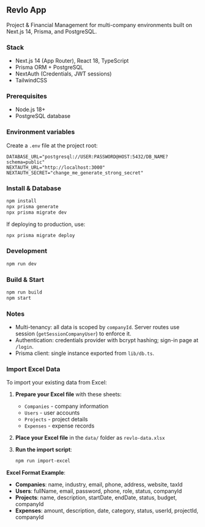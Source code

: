 ## Revlo App

Project & Financial Management for multi-company environments built on Next.js 14, Prisma, and PostgreSQL.

### Stack
- Next.js 14 (App Router), React 18, TypeScript
- Prisma ORM + PostgreSQL
- NextAuth (Credentials, JWT sessions)
- TailwindCSS

### Prerequisites
- Node.js 18+
- PostgreSQL database

### Environment variables
Create a `.env` file at the project root:

```
DATABASE_URL="postgresql://USER:PASSWORD@HOST:5432/DB_NAME?schema=public"
NEXTAUTH_URL="http://localhost:3000"
NEXTAUTH_SECRET="change_me_generate_strong_secret"
```

### Install & Database
```bash
npm install
npx prisma generate
npx prisma migrate dev
```

If deploying to production, use:
```bash
npx prisma migrate deploy
```

### Development
```bash
npm run dev
```

### Build & Start
```bash
npm run build
npm start
```

### Notes
- Multi-tenancy: all data is scoped by `companyId`. Server routes use session (`getSessionCompanyUser`) to enforce it.
- Authentication: credentials provider with bcrypt hashing; sign-in page at `/login`.
- Prisma client: single instance exported from `lib/db.ts`.

### Import Excel Data
To import your existing data from Excel:

1. **Prepare your Excel file** with these sheets:
   - `Companies` - company information
   - `Users` - user accounts
   - `Projects` - project details
   - `Expenses` - expense records

2. **Place your Excel file** in the `data/` folder as `revlo-data.xlsx`

3. **Run the import script**:
   ```bash
   npm run import-excel
   ```

**Excel Format Example**:
- **Companies**: name, industry, email, phone, address, website, taxId
- **Users**: fullName, email, password, phone, role, status, companyId
- **Projects**: name, description, startDate, endDate, status, budget, companyId
- **Expenses**: amount, description, date, category, status, userId, projectId, companyId
